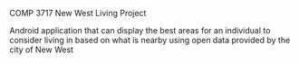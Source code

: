 COMP 3717 New West Living Project

Android application that can display the best areas for an individual to consider living in based on what is nearby using open data provided by the city of New West
